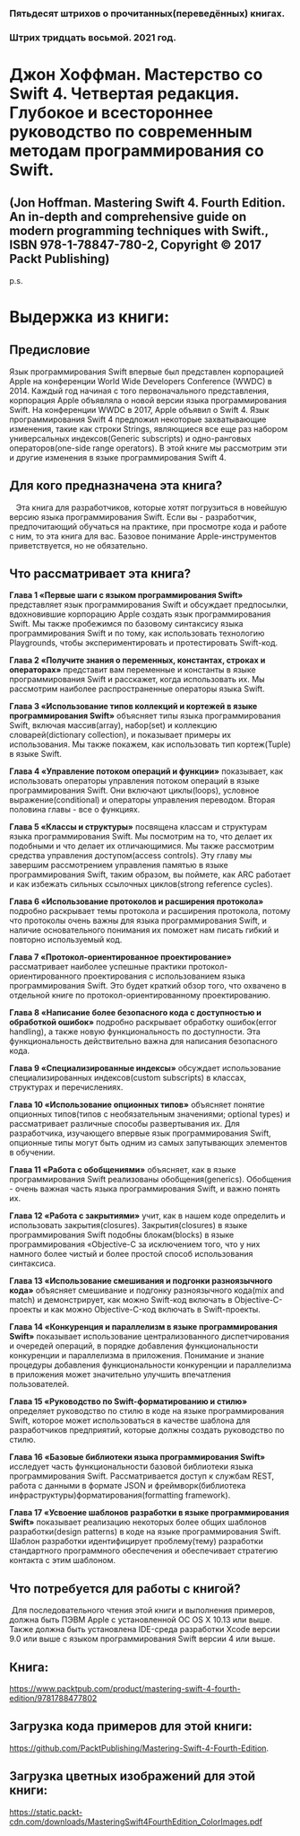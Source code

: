 ### Пятьдесят штрихов о прочитанных(переведённых) книгах. 
### Штрих тридцать восьмой. 2021 год.

# Джон Хоффман. Мастерство со Swift 4. Четвертая редакция. Глубокое и всестороннее руководство по современным методам программирования со Swift.
## (Jon Hoffman. Mastering Swift 4. Fourth Edition. An in-depth and comprehensive guide on modern programming techniques with Swift., ISBN 978-1-78847-780-2, Copyright © 2017 Packt Publishing)

p.s.

# Выдержка из книги:


## Предисловие

Язык программирования Swift впервые был представлен корпорацией  Apple на конференции World Wide Developers Conference (WWDC) в 2014. Каждый год начиная с того первоначального представления, корпорация Apple объявляла о новой версии языка программирования Swift. На конференции WWDC в 2017, Apple объявил о Swift 4.
Язык программирования Swift 4 предложил некоторые захватывающие изменения, такие как строки Strings, являющиеся все еще раз набором универсальных индексов(Generic subscripts) и одно-ранговых операторов(one-side range operators). В этой книге мы рассмотрим эти и другие изменения в языке программирования Swift 4.
 
## Для кого предназначена эта книга?
 
 Эта книга для разработчиков, которые хотят погрузиться в новейшую версию языка программирования Swift. Если вы - разработчик, предпочитающий обучаться на практике, при просмотре кода и работе с ним, то эта книга для вас. Базовое понимание Apple-инструментов приветствуется, но не обязательно.
 
## Что рассматривает эта книга?

**Глава 1 «Первые шаги с языком программирования Swift»** представляет язык программирования Swift и обсуждает предпосылки, вдохновившие корпорацию Apple создать язык программирования Swift. Мы также пробежимся по базовому синтаксису языка программирования Swift и по тому, как использовать технологию Playgrounds, чтобы экспериментировать и протестировать Swift-код.

**Глава 2 «Получите знания о переменных, константах, строках и операторах»** представит вам переменные и константы в языке программирования Swift и расскажет, когда использовать их. Мы рассмотрим наиболее распространенные операторы языка Swift.

**Глава 3 «Использование типов коллекций и кортежей в языке программирования Swift»** объясняет типы языка программирования Swift, включая массив(array), набор(set) и коллекцию словарей(dictionary collection), и показывает примеры их использования. Мы также покажем, как использовать тип  кортеж(Tuple) в языке Swift.

**Глава 4 «Управление потоком операций и функции»** показывает, как использовать операторы управления потоком операций в языке программирования Swift. Они включают циклы(loops), условное выражение(conditional) и операторы управления переводом. Вторая половина главы - все о функциях.

**Глава 5 «Классы и структуры»** посвящена классам и структурам языка программирования Swift. Мы посмотрим на то, что делает их подобными и что делает их отличающимися. Мы также рассмотрим средства управления доступом(access controls). Эту главу мы завершим рассмотрением управления памятью в языке программирования Swift, таким образом, вы поймете, как ARC работает и как избежать сильных ссылочных циклов(strong reference cycles).

**Глава 6 «Использование протоколов и расширения протокола»** подробно раскрывает темы протокола и расширения протокола, потому что протоколы очень важны для языка программирования Swift, и наличие основательного понимания их поможет нам писать гибкий и повторно используемый код.

**Глава 7 «Протокол-ориентированное проектирование»** рассматривает  наиболее успешные практики протокол-ориентированного проектирования с использованием языка программирования Swift. Это будет краткий обзор того, что охвачено в отдельной книге по протокол-ориентированному проектированию.

**Глава 8 «Написание более безопасного кода с доступностью и обработкой ошибок»** подробно раскрывает обработку ошибок(error handling), а также новую функциональность по доступности. Эта функциональность действительно важна для написания безопасного кода.

**Глава 9 «Специализированные индексы»** обсуждает использование специализированных индексов(custom subscripts) в классах, структурах и перечислениях.

**Глава 10 «Использование опционных типов»** объясняет понятие опционных типов(типов с необязательным значениями; optional types) и рассматривает различные способы развертывания их. Для разработчика, изучающего впервые язык программирования Swift, опционные типы могут быть одним из самых запутывающих элементов в обучении.

**Глава 11 «Работа с обобщениями»** объясняет, как в языке программирования Swift реализованы обобщения(generics). Обобщения - очень важная часть языка программирования Swift, и важно понять их.

**Глава 12 «Работа с закрытиями»** учит, как в нашем коде определить и использовать закрытия(closures). Закрытия(closures) в языке программирования Swift подобны блокам(blocks) в языке программирования «Objective-C за исключением того, что у них намного более чистый и более простой способ использования синтаксиса.

**Глава 13 «Использование смешивания и подгонки разноязычного кода»** объясняет смешивание и подгонку разноязычного кода(mix and match) и демонстрирует, как можно Swift-код включать в Objective-C-проекты и как можно Objective-C-код включать в Swift-проекты.

**Глава 14 «Конкуренция и параллелизм в языке программирования Swift»** показывает использование централизованного диспетчирования и очередей  операций, в порядке добавления функциональности конкуренции и параллелизма в приложения. Понимание и знание процедуры добавления функциональности конкуренции и параллелизма в приложения может значительно улучшить впечатления пользователей.

**Глава 15 «Руководство по Swift-форматированию и стилю»** определяет руководство по стилю в коде на языке программирования Swift, которое может использоваться в качестве шаблона для разработчиков предприятий, которые должны создать руководство по стилю.

**Глава 16 «Базовые библиотеки языка программирования Swift»** исследует часть функциональности базовой библиотеки языка программирования Swift. Рассматривается доступ к службам REST, работа с данными в формате JSON и фреймворк(библиотека инфраструктуры)форматирования(formatting framework).

**Глава 17 «Усвоение шаблонов разработки в языке программирования Swift»** показывает реализацию некоторых более общих шаблонов разработки(design patterns) в коде на языке программирования Swift. Шаблон разработки идентифицирует проблему(тему) разработки стандартного программного обеспечения и обеспечивает стратегию контакта с этим шаблоном.

## Что потребуется для работы с книгой?
 Для последовательного чтения этой книги и выполнения примеров, должна быть ПЭВМ Apple с установленной ОС OS X 10.13 или выше. Также должна быть установлена IDE-среда разработки Xcode версии 9.0  или выше с языком программирования Swift версии 4 или выше.

## Книга:
https://www.packtpub.com/product/mastering-swift-4-fourth-edition/9781788477802

## Загрузка кода примеров для этой книги:
https://github.com/PacktPublishing/Mastering-Swift-4-Fourth-Edition.

## Загрузка цветных изображений для этой книги:
https://static.packt-cdn.com/downloads/MasteringSwift4FourthEdition_ColorImages.pdf
